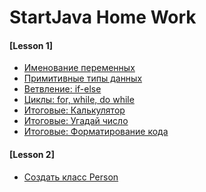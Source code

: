 StartJava Home Work
============================

#### [Lesson 1]

- [Именование переменных](https://github.com/Kvitto/startjava/blob/main/Lesson_1/VariableNamesTheme.java)
- [Примитивные типы данных](https://github.com/Kvitto/startjava/blob/main/Lesson_1/VariableTheme.java)
- [Ветвление: if-else](https://github.com/Kvitto/startjava/blob/main/Lesson_1/IfElseStatementTheme.java)
- [Циклы: for, while, do while](https://github.com/Kvitto/startjava/blob/main/Lesson_1/CyclesTheme.java)
- [Итоговые: Калькулятор](https://github.com/Kvitto/startjava/blob/main/Lesson_1/Calculator.java)
- [Итоговые: Угадай число](https://github.com/Kvitto/startjava/blob/main/Lesson_1/GuessNumber.java)
- [Итоговые: Форматирование кода](https://github.com/Kvitto/startjava/blob/main/Lesson_1/RpsGameFormatting.java)

#### [Lesson 2]

- [Создать класс Person](https://github.com/Kvitto/startjava/blob/main/Lesson_2/Person.java)
